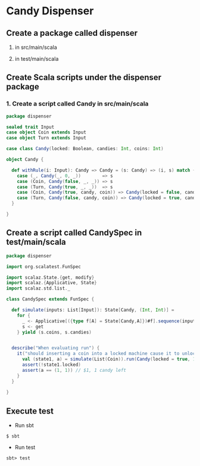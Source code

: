 # Candy Dispenser

## Create a package called dispenser 

 1. in src/main/scala
 
 2. in test/main/scala

## Create Scala scripts under the dispenser package

### 1. Create a script called Candy in src/main/scala 

```scala
package dispenser

sealed trait Input
case object Coin extends Input
case object Turn extends Input

case class Candy(locked: Boolean, candies: Int, coins: Int)

object Candy {

  def withRule(i: Input): Candy => Candy = (s: Candy) => (i, s) match {
    case (_, Candy(_, 0, _))        => s
    case (Coin, Candy(false, _, _)) => s
    case (Turn, Candy(true, _, _))  => s
    case (Coin, Candy(true, candy, coin)) => Candy(locked = false, candy, coin + 1)
    case (Turn, Candy(false, candy, coin)) => Candy(locked = true, candy - 1, coin)
  }

}
```

## Create a script called CandySpec in test/main/scala

```scala
package dispenser

import org.scalatest.FunSpec

import scalaz.State.{get, modify}
import scalaz.{Applicative, State}
import scalaz.std.list._

class CandySpec extends FunSpec {

  def simulate(inputs: List[Input]): State[Candy, (Int, Int)] =
    for {
      _ <- Applicative[({type f[A] = State[Candy,A]})#f].sequence(inputs.map(modify[Candy] _ compose Candy.withRule))
      s <- get
    } yield (s.coins, s.candies)


  describe("When evaluating run") {
    it("should inserting a coin into a locked machine cause it to unlock if there’s any candy left.") {
      val (state1, a) = simulate(List(Coin)).run(Candy(locked = true, 1, 0))
      assert(!state1.locked)
      assert(a == (1, 1)) // $1, 1 candy left
    }
  }
  
}
```

## Execute test


* Run sbt

```shell
$ sbt
```

* Run test

```shell
sbt> test 
```
